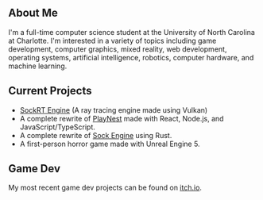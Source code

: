 ## About Me
I'm a full-time computer science student at the University of North Carolina at Charlotte. I'm interested in a variety of topics including game development, computer graphics, mixed reality, web development, operating systems, artificial intelligence, robotics, computer hardware, and machine learning.

## Current Projects
* [SockRT Engine](https://github.com/odesai840/SockRT-Engine) (A ray tracing engine made using Vulkan)
* A complete rewrite of [PlayNest](https://github.com/odesai840/PlayNest) made with React, Node.js, and JavaScript/TypeScript.
* A complete rewrite of [Sock Engine](https://github.com/odesai840/Sock-Engine) using Rust.
* A first-person horror game made with Unreal Engine 5.

## Game Dev
My most recent game dev projects can be found on [itch.io](https://sock8416.itch.io/).
